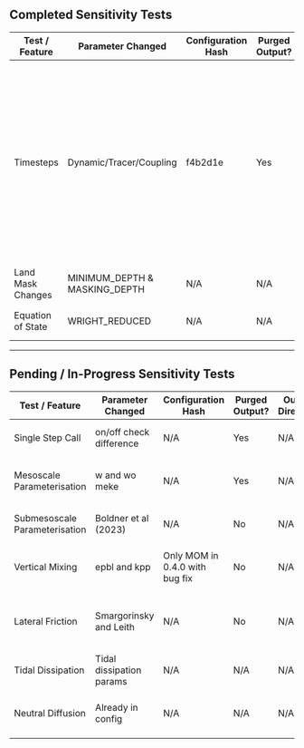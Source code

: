 ## Completed Sensitivity Tests

| Test / Feature               | Parameter Changed        | Configuration Hash | Purged Output? | Output Directory | Truncation Errors | Model Version | Evaluation / Benchmarks | Status     | GitHub Issue                                                   | Comments |
|------------------------------|--------------------------|--------------------|----------------|------------------|-------------------|---------------|-------------------------|-----------|----------------------------------------------------------------|----------|
| Timesteps                    | Dynamic/Tracer/Coupling  | f4b2d1e            | Yes            | 1. `/g/data/tm70/ml0072/COMMON/git_repos/COSIMA_om3-scripts/expts_manager/product1_0.25deg/Ctrl-025deg_jra55do_ryf`<br>2. `/g/data/tm70/ml0072/COMMON/git_repos/COSIMA_om3-scripts/expts_manager/product1_0.25deg/lexpt1_r14`<br>3. `/g/data/tm70/ml0072/COMMON/git_repos/COSIMA_om3-scripts/expts_manager/product1_0.25deg/lexpt2_r14`<br>4. `/g/data/tm70/ml0072/COMMON/git_repos/COSIMA_om3-scripts/expts_manager/product1_0.25deg/lexpt3_r14`<br>5. `/g/data/tm70/ml0072/COMMON/git_repos/COSIMA_om3-scripts/expts_manager/product1_0.25deg/lexpt4_r14`<br>6. `/g/data/tm70/ml0072/COMMON/git_repos/COSIMA_om3-scripts/expts_manager/product1_0.25deg/lexpt5_r14`<br>7. `/g/data/tm70/ml0072/COMMON/git_repos/COSIMA_om3-scripts/expts_manager/product1_0.25deg/lexpt4_rr_mean`<br>8. `/g/data/tm70/ml0072/COMMON/git_repos/COSIMA_om3-scripts/expts_manager/product1_0.25deg/lexpt0_rr_mean` | Yes (at year 20 with old topo) | 0.3.1         | N/A                     | Completed | [#138](https://github.com/COSIMA/access-om3/issues/138), [GFDL-MOM6-#733](https://github.com/NOAA-GFDL/MOM6/issues/733), [TWG notes](https://forum.access-hive.org.au/t/cosima-twg-meeting-minutes-2024/1734/19#:~:text=Minghang%3A%20showed%20spatial,all%20the%20problems.) | `r14` indicates restart from year 14 from the control run, whilst `rr` is for restarting from rest.<br>There are no velocity truncations using the latest topography with nz=75. |
| Land Mask Changes            | MINIMUM_DEPTH & MASKING_DEPTH | N/A                | N/A            | None              | N/A               | N/A           | N/A                     | Completed | [#177](https://github.com/COSIMA/access-om3/issues/177)        | No major issues detected |
| Equation of State            | WRIGHT_REDUCED           | N/A                | N/A            | None              | N/A               | N/A           | N/A                     | Completed | [#180](https://github.com/COSIMA/access-om3/issues/180)        | Needs further validation |

---

## Pending / In-Progress Sensitivity Tests

| Test / Feature                 | Parameter Changed          | Configuration Hash             | Purged Output? | Output Directory  | Truncation Errors                                                         | Model Version        | Evaluation / Benchmarks | Status   | GitHub Issue                                                                                 | Comments |
|--------------------------------|----------------------------|-------------------------------|----------------|-------------------|-------------------------------------------------------------------------|----------------------|-------------------------|----------|--------------------------------------------------------------------------------------------------|----------|
| Single Step Call               | on/off check difference    | N/A                           | Yes            | N/A               | N/A                                                                     | N/A                  | N/A                     | Pending  | [#140](https://github.com/COSIMA/access-om3/issues/140)                                          | Requires further testing |
| Mesoscale Parameterisation     | w and wo meke              | N/A                           | Yes            | N/A               | N/A                                                                     | 0.3.1                | N/A                     | Pending  | [#179](https://github.com/COSIMA/access-om3/issues/179)                                          | Initial results show sensitivity to forcing |
| Submesoscale Parameterisation  | Boldner et al (2023)       | N/A                           | No             | N/A               | N/A                                                                     | N/A                  | N/A                     | Pending  | [#254](https://github.com/COSIMA/access-om3/issues/254)                                          | Literature review required |
| Vertical Mixing                | epbl and kpp               | Only MOM in 0.4.0 with bug fix | No             | N/A               | Yes ([#189](https://github.com/COSIMA/access-om3/issues/189)<br>[#288](https://github.com/COSIMA/access-om3/issues/288)) | N/A                  | N/A                     | Pending  | [#189](https://github.com/COSIMA/access-om3/issues/189)<br>[#288](https://github.com/COSIMA/access-om3/issues/288) | Needs comparison with prior versions |
| Lateral Friction               | Smargorinsky and Leith     | N/A                           | No             | N/A               | Extreme values detected (details TBD)                                  | N/A                  | N/A                     | Pending  | [#253](https://github.com/COSIMA/access-om3/issues/253)                                          | Investigation ongoing |
| Tidal Dissipation              | Tidal dissipation params   | N/A                           | N/A            | N/A               | Missing external files                                                 | N/A                  | N/A                     | Pending  | [#280](https://github.com/COSIMA/access-om3/issues/280)                                          | Waiting on file updates |
| Neutral Diffusion              | Already in config          | N/A                           | N/A            | N/A               | N/A                                                                     | N/A                  | N/A                     | N/A      | –                                                                                                | No immediate action required |
